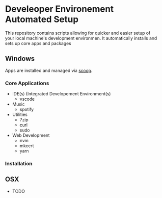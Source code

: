 # Develeoper Environement Automated Setup

This repository contains scripts allowing for quicker and easier setup of your local machine's development environmen. It automatically installs and sets up core apps and packages

## Windows

Apps are installed and managed via [scoop](https://scoop.sh).

### Core Applications

- IDE(s) (Integrated Developement Environment(s)
  - vscode
- Music
  - spotify
- Utilities
  - 7zip
  - curl
  - sudo
- Web Development
  - nvm
  - mkcert
  - yarn

### Installation

## OSX

- TODO

